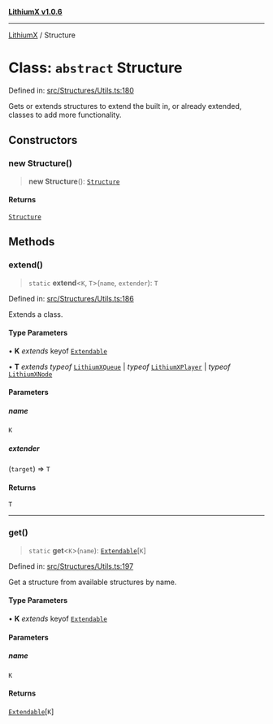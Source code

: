 [**LithiumX v1.0.6**](../README.md)

***

[LithiumX](../globals.md) / Structure

# Class: `abstract` Structure

Defined in: [src/Structures/Utils.ts:180](https://github.com/anantix-network/LithiumX/blob/50b399548f48d78c1c57a0dfe99d487d3da44bc6/src/Structures/Utils.ts#L180)

Gets or extends structures to extend the built in, or already extended, classes to add more functionality.

## Constructors

### new Structure()

> **new Structure**(): [`Structure`](Structure.md)

#### Returns

[`Structure`](Structure.md)

## Methods

### extend()

> `static` **extend**\<`K`, `T`\>(`name`, `extender`): `T`

Defined in: [src/Structures/Utils.ts:186](https://github.com/anantix-network/LithiumX/blob/50b399548f48d78c1c57a0dfe99d487d3da44bc6/src/Structures/Utils.ts#L186)

Extends a class.

#### Type Parameters

• **K** *extends* keyof [`Extendable`](../interfaces/Extendable.md)

• **T** *extends* *typeof* [`LithiumXQueue`](LithiumXQueue.md) \| *typeof* [`LithiumXPlayer`](LithiumXPlayer.md) \| *typeof* [`LithiumXNode`](LithiumXNode.md)

#### Parameters

##### name

`K`

##### extender

(`target`) => `T`

#### Returns

`T`

***

### get()

> `static` **get**\<`K`\>(`name`): [`Extendable`](../interfaces/Extendable.md)\[`K`\]

Defined in: [src/Structures/Utils.ts:197](https://github.com/anantix-network/LithiumX/blob/50b399548f48d78c1c57a0dfe99d487d3da44bc6/src/Structures/Utils.ts#L197)

Get a structure from available structures by name.

#### Type Parameters

• **K** *extends* keyof [`Extendable`](../interfaces/Extendable.md)

#### Parameters

##### name

`K`

#### Returns

[`Extendable`](../interfaces/Extendable.md)\[`K`\]
